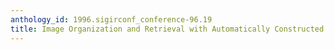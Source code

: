 ```yaml
---
anthology_id: 1996.sigirconf_conference-96.19
title: Image Organization and Retrieval with Automatically Constructed Feature Vectors
---
```

